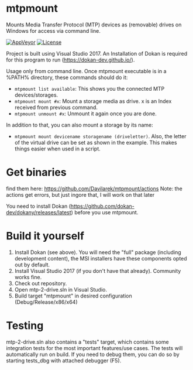 # mtpmount
Mounts Media Transfer Protocol (MTP) devices as (removable) drives on Windows for access via command line.

[![AppVeyor](https://img.shields.io/appveyor/ci/hst125fan/mtpmount?label=CI%26CD&style=plastic&logo=appveyor)](https://ci.appveyor.com/project/hst125fan/mtpmount)
[![License](https://img.shields.io/badge/license-WTFPL-brightgreen?style=plastic)](https://github.com/hst125fan/mtpmount/blob/master/license.md)

Project is built using Visual Studio 2017. An Installation of Dokan is required for this program to run (https://dokan-dev.github.io/).

Usage only from command line. Once mtpmount executable is in a %PATH% directory, these commands should do it:

- ```mtpmount list available```: This shows you the connected MTP devices/storages.
- ```mtpmount mount #x```: Mount a storage media as drive. x is an Index received from previous command.
- ```mtpmount unmount #x```: Unmount it again once you are done.

In addition to that, you can also mount a storage by its name:
- ```mtpmount mount devicename storagename (driveletter)```.
Also, the letter of the virtual drive can be set as shown in the example. This makes things easier when used in a script.


# Get binaries
find them here: https://github.com/Davilarek/mtpmount/actions
Note: the actions get errors, but just ingore that, I will work on that later

You need to install Dokan (https://github.com/dokan-dev/dokany/releases/latest) before you use mtpmount.

# Build it yourself
1. Install Dokan (see above). You will need the "full" package (including development content), the MSI installers have these components opted out by default.
2. Install Visual Studio 2017 (if you don't have that already). Community works fine.
3. Check out repository.
4. Open mtp-2-drive.sln in Visual Studio.
5. Build target "mtpmount" in desired configuration (Debug/Release/x86/x64)

# Testing
mtp-2-drive.sln also contains a "tests" target, which contains some integration tests for the most important features/use cases. The tests will automatically run on build. If you need to debug them, you can do so by starting tests_dbg with attached debugger (F5).
